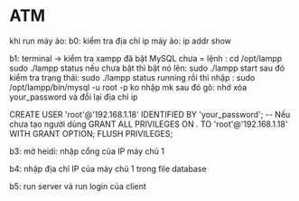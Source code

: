 # ATM
khi run máy ảo:
b0: kiểm tra địa chỉ ip máy ảo: ip addr show

b1: terminal -> kiểm tra xampp đã bật MySQL chưa = lệnh :
cd /opt/lampp
sudo ./lampp status
	nếu chưa bật thì bật nó lên: sudo ./lampp start
	sau đó kiểm tra trạng thái: sudo ./lampp status
	running rồi thì nhập : sudo /opt/lampp/bin/mysql -u root -p
	ko nhập mk
sau đó gõ:  nhớ xóa your_password và đổi lại địa chỉ ip

CREATE USER 'root'@'192.168.1.18' IDENTIFIED BY 'your_password'; -- Nếu chưa tạo người dùng
GRANT ALL PRIVILEGES ON *.* TO 'root'@'192.168.1.18' WITH GRANT OPTION;
FLUSH PRIVILEGES;

b3: mở heidi:
nhập cổng của IP máy chủ 1

b4: nhập địa chỉ IP của máy chủ 1 trong file database

b5: run server và run login của client







